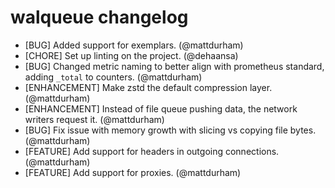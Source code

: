 # walqueue changelog
- [BUG] Added support for exemplars. (@mattdurham)
- [CHORE] Set up linting on the project. (@dehaansa)
- [BUG] Changed metric naming to better align with prometheus standard, adding `_total` to counters. (@mattdurham)
- [ENHANCEMENT] Make zstd the default compression layer. (@mattdurham)
- [ENHANCEMENT] Instead of file queue pushing data, the network writers request it. (@mattdurham)
- [BUG] Fix issue with memory growth with slicing vs copying file bytes. (@mattdurham)
- [FEATURE] Add support for headers in outgoing connections. (@mattdurham)
- [FEATURE] Add support for proxies. (@mattdurham)
